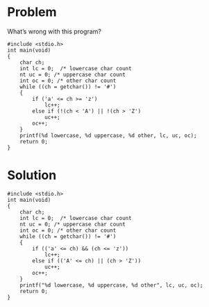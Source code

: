 # Problem
What’s wrong with this program?

    #include <stdio.h> 
    int main(void)
    {
        char ch; 
        int lc = 0;  /* lowercase char count
        nt uc = 0; /* uppercase char count
        int oc = 0; /* other char count
        while ((ch = getchar()) != '#') 
        {
            if ('a' <= ch >= 'z') 
                lc++;
            else if (!(ch < 'A') || !(ch > 'Z') 
                uc++;
            oc++; 
        }
        printf(%d lowercase, %d uppercase, %d other, lc, uc, oc);
        return 0; 
    }

# Solution

    #include <stdio.h> 
    int main(void)
    {
        char ch; 
        int lc = 0;  /* lowercase char count
        nt uc = 0; /* uppercase char count
        int oc = 0; /* other char count
        while ((ch = getchar()) != '#') 
        {
            if (('a' <= ch) && (ch <= 'z'))
                lc++;
            else if (('A' <= ch) || (ch > 'Z'))
                uc++;
            oc++;
        }
        printf("%d lowercase, %d uppercase, %d other", lc, uc, oc);
        return 0; 
    }